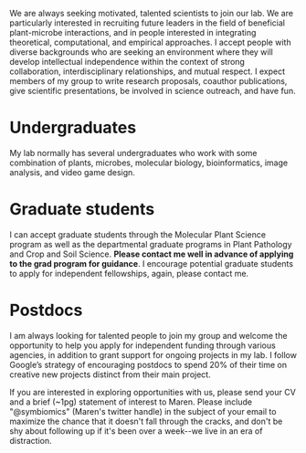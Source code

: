 We are always seeking motivated, talented scientists to join our lab. We are particularly interested in recruiting future leaders in the field of beneficial plant-microbe interactions, and in people interested in integrating theoretical, computational, and empirical approaches. I accept people with diverse backgrounds who are seeking an environment where they will develop intellectual independence within the context of strong collaboration, interdisciplinary relationships, and mutual respect. I expect members of my group to write research proposals, coauthor publications, give scientific presentations, be involved in science outreach, and have fun. 

# Undergraduates 
My lab normally has several undergraduates who work with some combination of plants, microbes, molecular biology, bioinformatics, image analysis, and video game design.

# Graduate students
I can accept graduate students through the Molecular Plant Science program as well as the departmental graduate programs in Plant Pathology and Crop and Soil Science. **Please contact me well in advance of applying to the grad program for guidance**. I encourage potential graduate students to apply for independent fellowships, again, please contact me.

# Postdocs
I am always looking for talented people to join my group and welcome the opportunity to help you apply for independent funding through various agencies, in addition to grant support for ongoing projects in my lab. I follow Google’s strategy of encouraging postdocs to spend 20% of their time on creative new projects distinct from their main project.

If you are interested in exploring opportunities with us, please send your CV and a brief (~1pg) statement of interest to Maren. Please include "@symbiomics" (Maren's twitter handle) in the subject of your email to maximize the chance that it doesn't fall through the cracks, and don't be shy about following up if it's been over a week--we live in an era of distraction.
